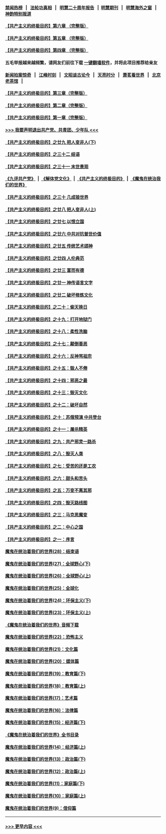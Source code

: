 #### [禁闻热榜](热点新闻.md?=0)  &nbsp;&nbsp;|&nbsp;&nbsp; [法轮功真相](https://github.com/gfw-breaker/truth/blob/master/README.md?=0) &nbsp;&nbsp;|&nbsp;&nbsp; [明慧二十周年报告](https://github.com/gfw-breaker/mh-reports/blob/master/README.md?=0) &nbsp;&nbsp;|&nbsp;&nbsp;[明慧期刊](https://github.com/gfw-breaker/mh-qikan) &nbsp;&nbsp;|&nbsp;&nbsp; [明慧海外之窗](https://github.com/gfw-breaker/mh-news/blob/master/README.md?=0) &nbsp;&nbsp;|&nbsp;&nbsp; [神韵特别报道](https://github.com/gfw-breaker/mh-news/blob/master/shenyun.md?=0)
#### [【共产主义的终极目的】第六章 （完整版）](../pages/nsc422/n11428913.md?t=02291831) 
#### [【共产主义的终极目的】第五章 （完整版）](../pages/nsc422/n11428912.md?t=02291831) 
#### [【共产主义的终极目的】第四章 （完整版）](../pages/nsc422/n11428907.md?t=02291831) 
#### 五毛举报越来越频繁，请网友们前往下载 [一键翻墙软件](https://github.com/gfw-breaker/ssr-accounts)，并将此项目推荐给亲友
#### [新闻拍案惊奇](https://github.com/gfw-breaker/banned-news/blob/master/pages/link4.md) &nbsp;&nbsp;|&nbsp;&nbsp; [江峰时刻](https://github.com/gfw-breaker/banned-news/blob/master/pages/link4.md) &nbsp;&nbsp;|&nbsp;&nbsp; [文昭谈古论今](https://github.com/gfw-breaker/banned-news/blob/master/pages/link4.md) &nbsp;&nbsp;|&nbsp;&nbsp; [天亮时分](https://github.com/gfw-breaker/banned-news/blob/master/pages/link4.md) &nbsp;&nbsp;|&nbsp;&nbsp; [萧茗看世界](https://github.com/gfw-breaker/banned-news/blob/master/pages/link4.md) &nbsp;&nbsp;|&nbsp;&nbsp; [北京老茶馆](https://github.com/gfw-breaker/banned-news/blob/master/pages/link4.md) &nbsp;&nbsp;|&nbsp;&nbsp; 
#### [【共产主义的终极目的】第三章（完整版）](../pages/nsc422/n11428848.md?t=02291831) 
#### [【共产主义的终极目的】第二章（完整版）](../pages/nsc422/n11428831.md?t=02291831) 
#### [【共产主义的终极目的】第一章（完整版）](../pages/nsc422/n11417651.md?t=02291831) 
#### [>>> 我要声明退出共产党、共青团、少年队 <<<](https://github.com/begood0513/goodnews/blob/master/quit/letter.md) 
#### [【共产主义的终极目的】之廿九 把人变非人(下)](../pages/nsc422/n11344140.md?t=02291831) 
#### [【共产主义的终极目的】之三十二 结语](../pages/nsc422/n11360535.md?t=02291831) 
#### [【共产主义的终极目的】之三十一 末世景观](../pages/nsc422/n11351129.md?t=02291831) 
#### [《九评共产党》](https://github.com/begood0513/9ping.md/blob/master/README.md) &nbsp;|&nbsp; [《解体党文化》](../../../../jtdwh.md/blob/master/README.md)  &nbsp;|&nbsp; [《共产主义的终极目的》](../../../../gczydzjmd.md/blob/master/README.md) &nbsp;|&nbsp; [《魔鬼在统治我们的世界》](../../../../mgztzwmdsj.md/blob/master/README.md) 
#### [【共产主义的终极目的】之三十 几成狼世界](../pages/nsc422/n11348280.md?t=02291831) 
#### [【共产主义的终极目的】之廿八 把人变非人(上)](../pages/nsc422/n11340492.md?t=02291831) 
#### [【共产主义的终极目的】之廿七 以恨立国](../pages/nsc422/n11336944.md?t=02291831) 
#### [【共产主义的终极目的】之廿六 中共对抗普世价值](../pages/nsc422/n11324785.md?t=02291831) 
#### [【共产主义的终极目的】之廿五 传统艺术颂神](../pages/nsc422/n11296396.md?t=02291831) 
#### [【共产主义的终极目的】之廿四 人伦典范](../pages/nsc422/n11296397.md?t=02291831) 
#### [【共产主义的终极目的】之廿三 富而有德](../pages/nsc422/n11283598.md?t=02291831) 
#### [【共产主义的终极目的】之廿一 神传语言文字](../pages/nsc422/n11263265.md?t=02291831) 
#### [【共产主义的终极目的】之廿二 破坏修炼文化](../pages/nsc422/n11245728.md?t=02291831) 
#### [【共产主义的终极目的】之二十：偷天换日](../pages/nsc422/n11238846.md?t=02291831) 
#### [【共产主义的终极目的】之十九：打开地狱门](../pages/nsc422/n11206376.md?t=02291831) 
#### [【共产主义的终极目的】之十八：柔性洗脑](../pages/nsc422/n11199994.md?t=02291831) 
#### [【共产主义的终极目的】之十七：颠倒善恶](../pages/nsc422/n11179782.md?t=02291831) 
#### [【共产主义的终极目的】之十六：反神骂祖宗](../pages/nsc422/n11166798.md?t=02291831) 
#### [【共产主义的终极目的】之十五：毁人不倦](../pages/nsc422/n11166792.md?t=02291831) 
#### [【共产主义的终极目的】之十四：邪恶之最](../pages/nsc422/n11150249.md?t=02291831) 
#### [【共产主义的终极目的】之十三：毁灭文化](../pages/nsc422/n11135227.md?t=02291831) 
#### [【共产主义的终极目的】之十二：破坏自然](../pages/nsc422/n11135214.md?t=02291831) 
#### [【共产主义的终极目的】之十：苏俄预演 中共登台](../pages/nsc422/n11118424.md?t=02291831) 
#### [【共产主义的终极目的】之十一：屠杀精英](../pages/nsc422/n11118442.md?t=02291831) 
#### [【共产主义的终极目的】之九：共产邪灵一路杀](../pages/nsc422/n11114139.md?t=02291831) 
#### [【共产主义的终极目的】之八：毁灭人类](../pages/nsc422/n11108503.md?t=02291831) 
#### [【共产主义的终极目的】之七：受苦的还是工农](../pages/nsc422/n11101809.md?t=02291831) 
#### [【共产主义的终极目的】之六：甜头和苦头](../pages/nsc422/n11096971.md?t=02291831) 
#### [【共产主义的终极目的】之五：万变不离其邪](../pages/nsc422/n11091285.md?t=02291831) 
#### [【共产主义的终极目的】之四：毁灭路线图](../pages/nsc422/n11086284.md?t=02291831) 
#### [【共产主义的终极目的】之三：马克思魔变](../pages/nsc422/n11061941.md?t=02291831) 
#### [【共产主义的终极目的】之二：中心之国](../pages/nsc422/n11047728.md?t=02291831) 
#### [【共产主义的终极目的】之一：序言](../pages/nsc422/n11086077.md?t=02291831) 
#### [魔鬼在统治着我们的世界(28)：结束语](../pages/nsc422/n10936246.md?t=02291831) 
#### [魔鬼在统治着我们的世界(27)：全球野心(下)](../pages/nsc422/n10928319.md?t=02291831) 
#### [魔鬼在统治着我们的世界(26)：全球野心(上)](../pages/nsc422/n10900318.md?t=02291831) 
#### [魔鬼在统治着我们的世界(25)：全球化](../pages/nsc422/n10788205.md?t=02291831) 
#### [魔鬼在统治着我们的世界(24)：环保主义(下)](../pages/nsc422/n10695307.md?t=02291831) 
#### [魔鬼在统治着我们的世界(23)：环保主义(上)](../pages/nsc422/n10688613.md?t=02291831) 
#### [《魔鬼在统治着我们的世界》音频下载](../pages/nsc422/n10635553.md?t=02291831) 
#### [魔鬼在统治着我们的世界(22)：恐怖主义](../pages/nsc422/n10614727.md?t=02291831) 
#### [魔鬼在统治着我们的世界(21)：文化篇](../pages/nsc422/n10597706.md?t=02291831) 
#### [魔鬼在统治着我们的世界(20)：媒体篇](../pages/nsc422/n10586579.md?t=02291831) 
#### [魔鬼在统治着我们的世界(19)：教育篇(下)](../pages/nsc422/n10564808.md?t=02291831) 
#### [魔鬼在统治着我们的世界(18)：教育篇(上)](../pages/nsc422/n10526970.md?t=02291831) 
#### [魔鬼在统治着我们的世界(17)：艺术篇](../pages/nsc422/n10499093.md?t=02291831) 
#### [魔鬼在统治着我们的世界(16)：法律篇](../pages/nsc422/n10485969.md?t=02291831) 
#### [魔鬼在统治着我们的世界(15)：经济篇(下)](../pages/nsc422/n10469975.md?t=02291831) 
#### [《魔鬼在统治着我们的世界》全书目录](../pages/nsc422/n10464261.md?t=02291831) 
#### [魔鬼在统治着我们的世界(14)：经济篇(上)](../pages/nsc422/n10457370.md?t=02291831) 
#### [魔鬼在统治着我们的世界(13)：政治篇(下)](../pages/nsc422/n10448270.md?t=02291831) 
#### [魔鬼在统治着我们的世界(12)：政治篇(上)](../pages/nsc422/n10444576.md?t=02291831) 
#### [魔鬼在统治着我们的世界(11)：家庭篇(下)](../pages/nsc422/n10440961.md?t=02291831) 
#### [魔鬼在统治着我们的世界(10)：家庭篇(上)](../pages/nsc422/n10435448.md?t=02291831) 
#### [魔鬼在统治着我们的世界(9)：信仰篇](../pages/nsc422/n10432159.md?t=02291831) 

----
#### [ >>> 更早内容 <<< ](../indexes/nsc422-earlier.md)
